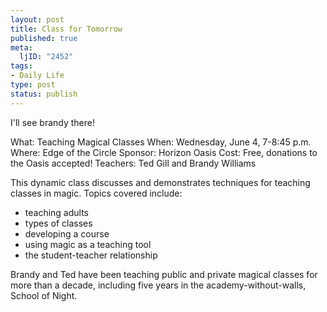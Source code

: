 ```yaml
--- 
layout: post
title: Class for Tomorrow
published: true
meta: 
  ljID: "2452"
tags: 
- Daily Life
type: post
status: publish
---
```

I&apos;ll see brandy there!

What: Teaching Magical Classes
When: Wednesday, June 4, 7-8:45 p.m.
Where: Edge of the Circle
Sponsor: Horizon Oasis
Cost: Free, donations to the Oasis accepted!
Teachers: Ted Gill and Brandy Williams

This dynamic class discusses and demonstrates techniques for teaching 
classes in magic. Topics covered include:<ul><li>teaching adults</li><li>types of classes</li><li>developing a course</li><li>using magic as a teaching tool</li><li>the student-teacher relationship</li></ul>
Brandy and Ted have been teaching public and private magical classes for more than a decade, including five years in the academy-without-walls, School of Night.
